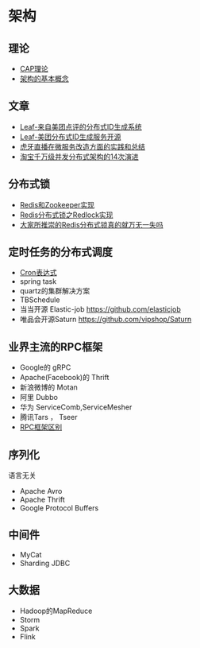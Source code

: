 # 架构

## 理论

- [CAP理论](CAP.md)
- [架构的基本概念](架构的基本概念.md)

## 文章

- [Leaf-来自美团点评的分布式ID生成系统](Leaf-来自美团点评的分布式ID生成系统.md)
- [Leaf-美团分布式ID生成服务开源](Leaf-美团分布式ID生成服务开源.md)
- [虎牙直播在微服务改造方面的实践和总结](虎牙直播在微服务改造方面的实践和总结.md)
- [淘宝千万级并发分布式架构的14次演进](淘宝千万级并发分布式架构的14次演进.md)

## 分布式锁

- [Redis和Zookeeper实现](Redis和Zookeeper实现.md)
- [Redis分布式锁之Redlock实现](Redis分布式锁之Redlock实现.md)
- [大家所推崇的Redis分布式锁真的就万无一失吗](大家所推崇的Redis分布式锁真的就万无一失吗.md)

## 定时任务的分布式调度

- [Cron表达式](Cron表达式.md)
- spring task
- quartz的集群解决方案
- TBSchedule
- 当当开源 Elastic-job https://github.com/elasticjob
- 唯品会开源Saturn https://github.com/vipshop/Saturn

## 业界主流的RPC框架

- Google的 gRPC
- Apache(Facebook)的 Thrift
- 新浪微博的 Motan
- 阿里 Dubbo
- 华为 ServiceComb,ServiceMesher
- 腾讯Tars ， Tseer
- [RPC框架区别](RPC框架区别.md)


## 序列化

语言无关

- Apache Avro
- Apache Thrift
- Google Protocol Buffers

## 中间件

- MyCat
- Sharding JDBC

## 大数据

- Hadoop的MapReduce
- Storm
- Spark
- Flink